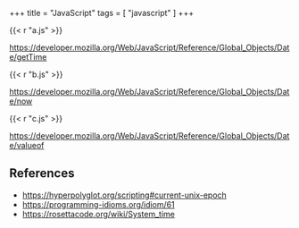 +++
title = "JavaScript"
tags = [ "javascript" ]
+++

{{< r "a.js" >}}

<https://developer.mozilla.org/Web/JavaScript/Reference/Global_Objects/Date/getTime>

{{< r "b.js" >}}

<https://developer.mozilla.org/Web/JavaScript/Reference/Global_Objects/Date/now>

{{< r "c.js" >}}

<https://developer.mozilla.org/Web/JavaScript/Reference/Global_Objects/Date/valueof>

## References

- <https://hyperpolyglot.org/scripting#current-unix-epoch>
- <https://programming-idioms.org/idiom/61>
- <https://rosettacode.org/wiki/System_time>
